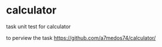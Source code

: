 # calculator
task unit test for calculator


to perview the task https://github.com/a7medos74/calculator/
